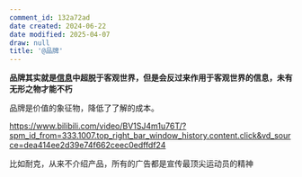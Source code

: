 ```yaml
---
comment_id: 132a72ad
date created: 2024-06-22
date modified: 2025-04-07
draw: null
title: '@品牌'
---
```

**品牌其实就是[信息](信息.md)中超脱于客观世界，但是会反过来作用于客观世界的信息，未有无形之物才能不朽**

品牌是价值的象征物，降低了了解的成本。

<!-- more -->

https://www.bilibili.com/video/BV1SJ4m1u76T/?spm_id_from=333.1007.top_right_bar_window_history.content.click&vd_source=dea414ee2d39e74f662ceec0edffdf24

比如耐克，从来不介绍产品，所有的广告都是宣传最顶尖运动员的精神
